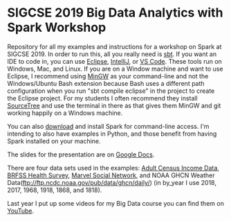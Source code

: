 # SIGCSE 2019 Big Data Analytics with Spark Workshop

Repository for all my examples and instructions for a workshop on Spark at 
SIGCSE 2019. In order to run this, all you really need is 
[sbt](https://www.scala-sbt.org/). If you want an IDE to code in, you can use
[Eclipse](http://scala-ide.org/), [IntelliJ](https://www.jetbrains.com/help/idea/discover-intellij-idea-for-scala.html), or [VS Code](https://marketplace.visualstudio.com/items?itemName=scalameta.metals).
These tools run on Windows, Mac, and Linux. If you are on a Window machine and
want to use Eclipse, I recommend using [MinGW](http://www.mingw.org/) as your command-line and not
the Windows/Ubuntu Bash extension because Bash uses a different path
configuration when you run "sbt compile eclipse" in the project to create the
Eclipse project. For my students I often recommend they install [SourceTree](https://www.sourcetreeapp.com/)
and use the terminal in there as that gives them MinGW and git working happily on a Windows machine.

You can also [download](http://spark.apache.org/downloads.html) and install Spark for command-line
access. I'm intending to also have examples in Python, and those benefit from having Spark installed on your machine.

The slides for the presentation are on [Google Docs](https://docs.google.com/presentation/d/1p2RpoDN02OkdN43hrGGywir_3Uc2o3DdHk9jet65wC8/edit?usp=sharing).

There are four data sets used in the examples: [Adult Census Income Data](https://www.kaggle.com/uciml/adult-census-income), 
[BRFSS Health Survey](https://www.cdc.gov/brfss/), [Marvel Social Network](https://www.kaggle.com/csanhueza/the-marvel-universe-social-network),
and NOAA GHCN Weather Data(ftp://ftp.ncdc.noaa.gov/pub/data/ghcn/daily/) (in by_year I use 2018, 2017, 1968, 1918, 1868, and 1818).

Last year I put up some videos for my Big Data course you can find them on [YouTube](https://www.youtube.com/playlist?list=PLLMXbkbDbVt-f6qwCZqfq7e_6eT8aFxzT).
